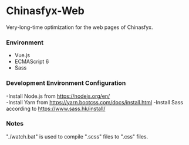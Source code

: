 # Chinasfyx-Web
Very-long-time optimization for the web pages of Chinasfyx.

### Environment
+ Vue.js
+ ECMAScript 6
+ Sass

### Development Environment Configuration
-Install Node.js from https://nodejs.org/en/   
-Install Yarn from https://yarn.bootcss.com/docs/install.html
-Install Sass according to https://www.sass.hk/install/

### Notes
"./watch.bat" is used to compile ".scss" files to ".css" files.  
